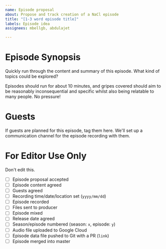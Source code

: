 ```yaml
---
name: Episode proposal
about: Propose and track creation of a NaCl episode
title: "[1-3 word episode title]"
labels: Episode idea
assignees: mbellgb, abdulajet

---
```


# Episode Synopsis

Quickly run through the content and summary of this episode. What kind of topics could be explored?

Episodes should run for about 10 minutes, and gripes covered should aim to be reasonably inconsequential and specific whilst also being relatable to many people. No pressure!

# Guests

If guests are planned for this episode, tag them here. We'll set up a communication channel for the episode recording with them.

# For Editor Use Only

Don't edit this.

- [ ] Episode proposal accepted
- [ ] Episode content agreed
- [ ] Guests agreed
- [ ] Recording time/date/location set (`yyyy/mm/dd`)
- [ ] Episode recorded
- [ ] Files sent to producer
- [ ] Episode mixed
- [ ] Release date agreed
- [ ] Season/episode numbered (season: `x`, episode: `y`)
- [ ] Audio file uploaded to Google Cloud
- [ ] Episode data file pushed to Git with a PR (`link`)
- [ ] Episode merged into master
